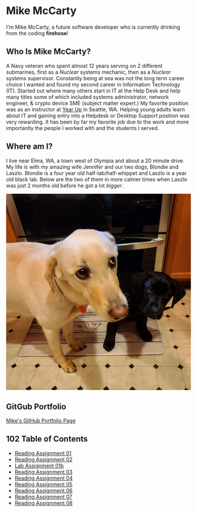 # Mike McCarty

I'm Mike McCarty, a future software developer who is currently drinking from the coding **firehose**!

## Who Is Mike McCarty?

A Navy veteran who spent almost 12 years serving on 2 different submarines, first as a *Nuclear* systems mechanic, then as a *Nuclear* systems supervisor. Constantly being at sea was not the long term career choice I wanted and found my second career in Information Technology (IT). Started out where many others start in IT at the Help Desk and help many titles some of which included systems administrator, network engineer, & crypto device SME (subject matter expert.) My favorite position was as an instructor at [Year Up](https://www.yearup.org/locations/wa-seattle-scc-campus) in Seattle, WA. Helping young adults learn about IT and gaining entry into a Helpdesk or Desktop Support position was very rewarding.  It has been by far my favorite job due to the work and more importantly the people I worked with and the students I served.

## Where am I?

I live near Elma, WA, a town west of Olympia and about a 20 minute drive.  My life is with my amazing wife Jennifer and our two dogs, Blondie and Laszlo.  Blondie is a four year old half-lab/half-whippet and Laszlo is a year old black lab.  Below are the two of them in more calmer times when Laszlo was just 2 months old before he got a lot *bigger*.

![This is an image of Blondie and Laszlo](blondieandlaszlo.jpg)

## GitGub Portfolio

[Mike's GitHub Portfolio Page](https://github.com/mikemac1)

## 102 Table of Contents

- [Reading Assignment 01](/code-102/first-markdown.md)
- [Reading Assignment 02](/code-102/coders-computer.md)
- [Lab Assignment 01b](/code-102/learning-markdown.md)
- [Reading Assignment 03](/code-102/git.md)
- [Reading Assignment 04](/code-102/wireframe.md)
- [Reading Assignment 05](/code-102/css.md)
- [Reading Assignment 06](/code-102/javascript.md)
- [Reading Assignment 07](/code-102/programming.md)
- [Reading Assignment 08](/code-102/operator-loops.md)
